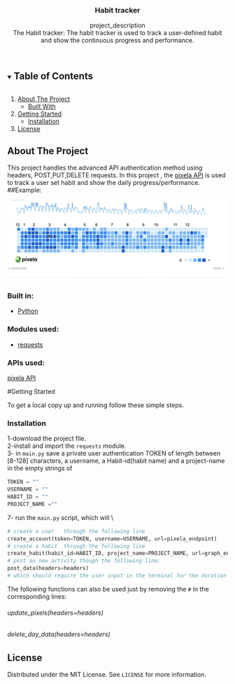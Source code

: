 <br />
<p align="center">

  <h3 align="center">Habit tracker</h3>

  <p align="center">
    project_description
    <br />
The Habit tracker:
The habit tracker is used to track a user-defined habit and show the continuous progress and performance.
<br />
    <br />
  </p>



<!-- TABLE OF CONTENTS -->
<details open="open">
  <summary><h2 style="display: inline-block">Table of Contents</h2></summary>
  <ol>
    <li>
      <a href="#about-the-project">About The Project</a>
      <ul>
        <li><a href="#built-with">Built With</a></li>
      </ul>
    </li>
    <li>
      <a href="#getting-started">Getting Started</a>
      <ul>
        <li><a href="#installation">Installation</a></li>
      </ul>
    </li>
        <li><a href="#license">License</a></li>
  </ol>
</details>



<!-- ABOUT THE PROJECT -->
## About The Project
This project handles the advanced API authentication method using headers, POST,PUT,DELETE requests. In this project , the [pixela API](https://pixe.la) is used to track  a user set habit and show the daily progress/performance.\
##Example:

![Alt text](example.PNG?raw=true "Title")


### Built in:
* [Python](Python)
### Modules used:
* [requests](https://pypi.org/project/requests/)
### APIs used:
[pixela API](https://pixe.la) 



<!-- GETTING STARTED -->
#Getting Started

To get a local copy up and running follow these simple steps.

### Installation
1-download the project file.\
2-install and import the `requests` module.\
3-  in `main.py` save a private user authentication TOKEN of length between [8-128] characters, a username, a Habit-id(habit name) and a project-name in the  empty strings of 
```py
TOKEN = ""
USERNAME = ""
HABIT_ID = ""
PROJECT_NAME =""
```

7- run the `main.py` script, which will \
```py
# create a user   through the following line 
create_account(token=TOKEN, username=USERNAME, url=pixela_endpoint)
# create a habit  through the following line
create_habit(habit_id=HABIT_ID, project_name=PROJECT_NAME, url=graph_endpoint, headers=headers)
# post an new activity though the following line:
post_data(headers=headers) 
# which should require the user input in the terminal for the duration of the habit practicing of this activity.
```
The following  functions can also be used just by removing the `#` in the corresponding lines:
###### update_pixels(headers=headers)
###### delete_day_data(headers=headers)

<!-- LICENSE -->
## License

Distributed under the MIT License. See `LICENSE` for more information.

